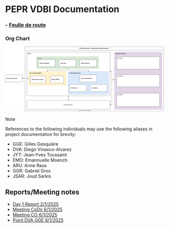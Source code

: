 # PEPR VDBI Documentation

### - [Feulle de route](https://pepr-vdbi.fr/feuille-de-route-scientifique-et-technique)

### Org Chart
![org chart](./organigramme.drawio.svg)

> [!NOTE]
> References to the following individuals may use the following aliases in project documentation for brevity:
> - GGE: Gilles Gesquière
> - DVA: Diego Vinasco-Alvarez
> - JYT: Jean-Yves Toussaint
> - EMO: Emannuelle Moench
> - ARU: Anne Raus
> - GGR: Gabriel Gros
> - JSAR: Joud Sarkis

## Reports/Meeting notes
- [Day 1 Report 2/1/2025](./meeting_notes/02-01-2025_DVA.md)
- [Meeting CoDir 6/1/2025](./meeting_notes/06-01-2025_vdbi.md)
- [Meeting CO 6/1/2025](./meeting_notes/06-01-2025_co.md)
- [Point DVA GGE 6/1/2025](./meeting_notes/06-01-2025_point.md)
